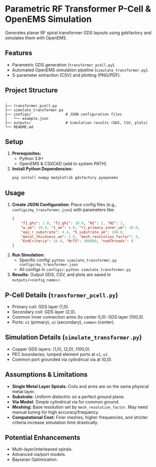 # Parametric RF Transformer P-Cell & OpenEMS Simulation

Generates planar RF spiral transformer GDS layouts using gdsfactory and simulates them with OpenEMS.

## Features

* Parametric GDS generation (`transformer_pcell.py`).
* Automated OpenEMS simulation pipeline (`simulate_transformer.py`).
* S-parameter extraction (CSV) and plotting (PNG/PDF).

## Project Structure

```
.
├── transformer_pcell.py
├── simulate_transformer.py
├── configs/                # JSON configuration files
│   └── example.json
├── outputs/                # Simulation results (GDS, CSV, plots)
└── README.md
```

## Setup

1. **Prerequisites:**
    * Python 3.8+
    * OpenEMS & CSXCAD (add to system PATH).
2. **Install Python Dependencies:**
   ```bash
   pip install numpy matplotlib gdsfactory pyopenems
   ```

## Usage

1. **Create JSON Configuration:**
   Place config files (e.g., `configs/my_transformer.json`) with parameters like:
   ```json
   {
       "f1_ghz": 1.0, "f2_ghz": 10.0, "N1": 2, "N2": 2,
       "w_um": 10.0, "s_um": 5.0, "r1_primary_inner_um": 30.0,
       "eps_r_substrate": 4.4, "h_substrate_um": 100.0,
       "metal_thickness_um": 2.0, "mesh_resolution_factor": 4,
       "EndCriteria": 1e-4, "NrTS": 300000, "numThreads": 8
   }
   ```
2. **Run Simulation:**
    * Specific config: `python simulate_transformer.py configs/my_transformer.json`
    * All configs in `configs/`: `python simulate_transformer.py`
3. **Results:** Output GDS, CSV, and plots are saved in `outputs/<config_name>/`.

## P-Cell Details (`transformer_pcell.py`)

* Primary coil: GDS layer (1,0).
* Secondary coil: GDS layer (2,0).
* Common inner connection arms (to center 0,0): GDS layer (100,0).
* Ports: `o1` (primary), `o2` (secondary), `common` (center).

## Simulation Details (`simulate_transformer.py`)

* Copper GDS layers: (1,0), (2,0), (100,0).
* PEC boundaries; lumped element ports at `o1`, `o2`.
* Common port grounded via cylindrical via at (0,0).

## Assumptions & Limitations

* **Single Metal Layer Spirals:** Coils and arms are on the same physical metal layer.
* **Substrate:** Uniform dielectric on a perfect ground plane.
* **Via Model:** Simple cylindrical via for common ground.
* **Meshing:** Base resolution set by `mesh_resolution_factor`. May need manual tuning for high accuracy/frequency.
* **Computational Cost:** Finer meshes, higher frequencies, and stricter criteria increase simulation time drastically.

## Potential Enhancements

* Multi-layer/interleaved spirals.
* Advanced via/port models.
* Bayseian Optimization.